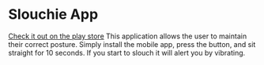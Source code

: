 # Slouchie App
[Check it out on the play store](http://play.google.com/store/apps/details?id=com.slouchieteam.slouchie)
This application allows the user to maintain their correct posture.
Simply install the mobile app, press the button, and sit straight for 10 seconds.
If you start to slouch it will alert you by vibrating.